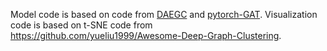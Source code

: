 Model code is based on code from [DAEGC](https://github.com/Tiger101010/DAEGC) and [pytorch-GAT](https://github.com/gordicaleksa/pytorch-GAT). Visualization code is based on t-SNE code from https://github.com/yueliu1999/Awesome-Deep-Graph-Clustering.
